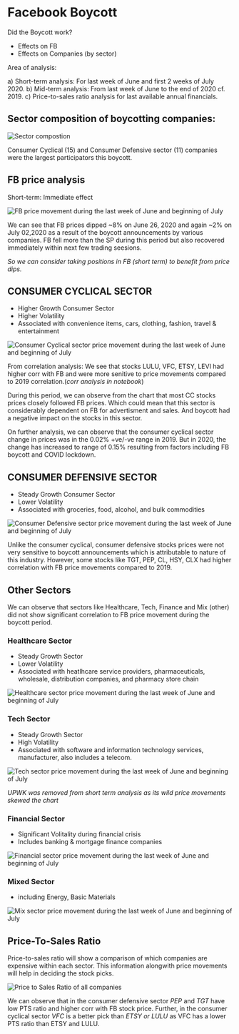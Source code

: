 # **Facebook Boycott**

Did the Boycott work?

* Effects on FB
* Effects on Companies (by sector)

Area of analysis:

a) Short-term analysis: For last week of June and first 2 weeks of July 2020.
b) Mid-term analysis: From last week of June to the end of 2020 cf. 2019.
c) Price-to-sales ratio analysis for last available annual financials.

## Sector composition of boycotting companies:

![Sector compostion](Images/Sector_breakup.png)

Consumer Cyclical (15) and Consumer Defensive sector (11) companies were the largest participators this boycott.

## **FB price analysis**

Short-term: Immediate effect

![FB price movement during the last week of June and beginning of July](Images/FB0607.png)

We can see that FB prices dipped ~8% on June 26, 2020 and again ~2% on July 02,2020 as a result of the boycott announcements by various companies. FB fell more than the SP during this period but also recovered immediately within next few trading seesions. 

*So we can consider taking positions in FB (short term) to benefit from price dips.*


## CONSUMER CYCLICAL SECTOR
* Higher Growth Consumer Sector
* Higher Volatility
* Associated with convenience items, cars, clothing, fashion, travel & entertainment

![Consumer Cyclical sector price movement during the last week of June and beginning of July](Images/CC_0607.png)


From correlation analysis: We see that stocks LULU, VFC, ETSY, LEVI had higher corr with FB and were more senitive to price movements compared to 2019 correlation.(*corr analysis in notebook*)

During this period, we can observe from the chart that most CC stocks prices closely followed FB prices. Which could mean that this sector is considerably dependent on FB for advertisment and sales. And boycott had a negative impact on the stocks in this sector.

On further analysis, we can observe that the consumer cyclical sector change in prices was in the 0.02% +ve/-ve range in 2019. But in 2020, the change has increased to range of 0.15% resulting from factors including FB boycott and COVID lockdown.



## CONSUMER DEFENSIVE SECTOR
* Steady Growth Consumer Sector
* Lower Volatility
* Associated with groceries, food, alcohol, and bulk commodities

![Consumer Defensive sector price movement during the last week of June and beginning of July](Images/CD_0607.png)



Unlike the consumer cyclical, consumer defensive stocks prices were not very sensitive to boycott announcements which is attributable to nature of this industry. However, some stocks like TGT, PEP, CL, HSY, CLX had higher correlation with FB price movements compared to 2019.



## Other Sectors

We can observe that sectors like Healthcare, Tech, Finance and Mix (other) did not show significant correlation to FB price movement during the boycott period.

### Healthcare Sector 
* Steady Growth Sector
* Lower Volatility 
* Associated with heatlhcare service providers, pharmaceuticals, wholesale, distribution companies, and pharmacy store chain

![Healthcare sector price movement during the last week of June and beginning of July](Images/heathcare_0607.png)


### Tech Sector  
* Steady Growth Sector
* High Volatility 
* Associated with software and information technology services, manufacturer, also includes a telecom.

![Tech sector price movement during the last week of June and beginning of July](Images/tech_0607.png)

*UPWK was removed from short term analysis as its wild price movements skewed the chart*

### Financial Sector 
* Significant Volitality during financial crisis
* Includes banking & mortgage finance companies

![Financial sector price movement during the last week of June and beginning of July](Images/fin_0607.png)


### Mixed Sector 
* including Energy, Basic Materials

![Mix sector price movement during the last week of June and beginning of July](Images/mix_0607.png)


## Price-To-Sales Ratio 

Price-to-sales ratio will show a comparison of which companies are expensive within each sector. This information alongwith price movements will help in deciding the stock picks.

![Price to Sales Ratio of all companies](Images/pts_all.png)


We can observe that in the consumer defensive sector *PEP* and *TGT* have low PTS ratio and higher corr with FB stock price.
Further, in the consumer cyclical sector *VFC* is a better pick than *ETSY or LULU* as VFC has a lower PTS ratio than ETSY and LULU.